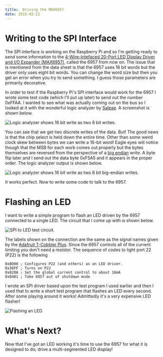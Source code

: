 ```yaml
---
title:  Driving the MAX6957
date: 2015-02-21
---
```


Writing to the SPI Interface
============================

The SPI interface is working on the Raspberry Pi and so I'm getting ready to
send some information to the [4-Wire-Intefaced 20-Port LED Display Driver and
I/O Expander (MAX6957)](http://datasheets.maximintegrated.com/en/ds/MAX6957.pdf), called the 6957 from now on. The issue that is
mentioned from the data sheet is that the 6957 uses 16 bit words but the driver
only uses eight bit words. You can change the word size but then you get an
error when you try to send something. I guess those parameters are primarily
decorative.

In order to test if the Raspberry Pi's SPI interface would work for the 6957 I
wrote some test code (which I'll put up later) to send out the number 0xFFAA. I
wanted to see what was actually coming out on the bus so I looked at it with the
wonderful logic analyzer by [Saleae](https://www.saleae.com). A screenshot is shown below.

![Logic analyzer shows 16 bit write as two 8 bit writes.]({attach}images/16BitSPIWrite.png)

You can see that we get two discrete writes of the data. But! The good news is
that the chip select is held down the entire time. Other than some weird clock
skew between bytes we can write a 16-bit word! Eagle eyes will notice though
that the MSB for each work comes out properly but the bytes themselves are
reversed from the perspective of a [big endian](https://en.wikipedia.org/wiki/Endianness#Big-endian) write. A byte flip later and
I send out the data byte 0xF5A5 and it appears in the proper order. The logic
analyzer output is shown below.

![Logic analyzer shows 16 bit write as two 8 bit big-endian writes.]({attach}images/16BitSPIWriteFlippedBytes.png)

It works perfect. Now to write some code to talk to the 6957.

Flashing an LED
===============

I want to write a simple program to flash an LED driven by the 6957 connected
to a single LED. The circuit that I come up with is shown below.

![SPI to LED test circuit.]({attach}images/SPILEDTestCircuit.png)

The labels shown on the connection are the same as the signal names given by the
[Adafruit T-Cobbler Plus](http://www.adafruit.com/products/2028). Since the 6957 controls all of the current
limiting you don't need a resistor. The sequence of codes to light port 22 (P22)
is the following

```
0x0D00 ; Configures P22 (and others) as an LED driver.
0x36FF ; Turns on P22
0x020A ; Set the global current control to about 16mA
0x0401 ; Take 6957 out of shutdown mode
```

I wrote an SPI driver based upon the test program I used earlier and then I
used that to write a short test program that flashes an LED every second. After
some playing around it works! Admittedly it's a very expensive LED flasher!

![Flashing an LED.]({attach}images/SPILEDHardwareTest.jpg)

What's Next?
============

Now that I've got an LED working it's time to use the 6957 for what it is
designed to do; drive a multi-segmented LED display!

